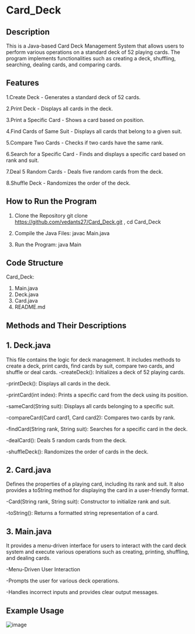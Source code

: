 # Card_Deck #

## Description ##

This is a Java-based Card Deck Management System that allows users to perform various operations on a standard deck of 52 playing cards. The program implements functionalities such as creating a deck, shuffling, searching, dealing cards, and comparing cards.


## Features ##

1.Create Deck - Generates a standard deck of 52 cards.

2.Print Deck - Displays all cards in the deck.

3.Print a Specific Card - Shows a card based on position.

4.Find Cards of Same Suit - Displays all cards that belong to a given suit.

5.Compare Two Cards - Checks if two cards have the same rank.

6.Search for a Specific Card - Finds and displays a specific card based on rank and suit.

7.Deal 5 Random Cards - Deals five random cards from the deck.

8.Shuffle Deck - Randomizes the order of the deck.


## How to Run the Program ##
1. Clone the Repository 
git clone https://github.com/vedants27/Card_Deck.git , 
cd Card_Deck

2. Compile the Java Files: 
javac Main.java

3. Run the Program: 
java Main


## Code Structure ##
Card_Deck:
 1. Main.java
 2. Deck.java
 3. Card.java
 4. README.md


## Methods and Their Descriptions ##

## 1. Deck.java ##
This file contains the logic for deck management. It includes methods to create a deck, print cards, find cards by suit, compare two cards, and shuffle or deal cards.
-createDeck(): Initializes a deck of 52 playing cards.

-printDeck(): Displays all cards in the deck.

-printCard(int index): Prints a specific card from the deck using its position.

-sameCard(String suit): Displays all cards belonging to a specific suit.

-compareCard(Card card1, Card card2): Compares two cards by rank.

-findCard(String rank, String suit): Searches for a specific card in the deck.

-dealCard(): Deals 5 random cards from the deck.

-shuffleDeck(): Randomizes the order of cards in the deck.

## 2. Card.java ##
Defines the properties of a playing card, including its rank and suit. It also provides a toString method for displaying the card in a user-friendly format.

-Card(String rank, String suit): Constructor to initialize rank and suit.

-toString(): Returns a formatted string representation of a card.

## 3. Main.java ##
It provides a menu-driven interface for users to interact with the card deck system and execute various operations such as creating, printing, shuffling, and dealing cards.

-Menu-Driven User Interaction

-Prompts the user for various deck operations.

-Handles incorrect inputs and provides clear output messages.


## Example Usage ##


![image](https://github.com/user-attachments/assets/992a2e07-c70c-4045-9637-ac4f416e27b2)









